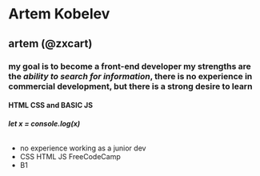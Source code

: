 # Artem Kobelev #
## artem (@zxcart) ##
### my goal is to become a front-end developer my strengths are the ***ability to search for information***, there is no experience in commercial development, but there is a strong desire to learn ###
#### HTML CSS and BASIC JS ####
##### let x =  console.log(x) #####
###### 
* no experience working as a junior dev 
* CSS HTML JS FreeCodeCamp 
* B1 
 ######
